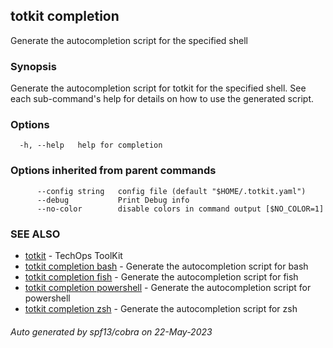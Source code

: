 ## totkit completion

Generate the autocompletion script for the specified shell

### Synopsis

Generate the autocompletion script for totkit for the specified shell.
See each sub-command's help for details on how to use the generated script.


### Options

```
  -h, --help   help for completion
```

### Options inherited from parent commands

```
      --config string   config file (default "$HOME/.totkit.yaml")
      --debug           Print Debug info
      --no-color        disable colors in command output [$NO_COLOR=1]
```

### SEE ALSO

* [totkit](totkit.md)	 - TechOps ToolKit
* [totkit completion bash](totkit_completion_bash.md)	 - Generate the autocompletion script for bash
* [totkit completion fish](totkit_completion_fish.md)	 - Generate the autocompletion script for fish
* [totkit completion powershell](totkit_completion_powershell.md)	 - Generate the autocompletion script for powershell
* [totkit completion zsh](totkit_completion_zsh.md)	 - Generate the autocompletion script for zsh

###### Auto generated by spf13/cobra on 22-May-2023
